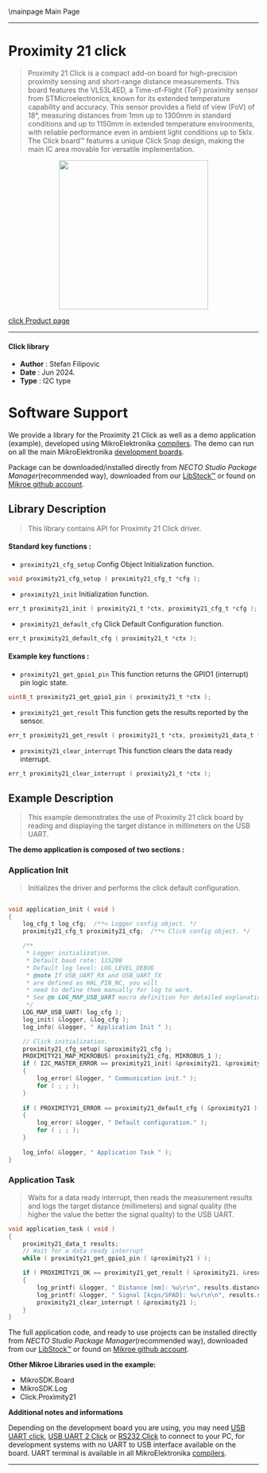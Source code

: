 \mainpage Main Page

---
# Proximity 21 click

> Proximity 21 Click is a compact add-on board for high-precision proximity sensing and short-range distance measurements. This board features the VL53L4ED, a Time-of-Flight (ToF) proximity sensor from STMicroelectronics, known for its extended temperature capability and accuracy. This sensor provides a field of view (FoV) of 18°, measuring distances from 1mm up to 1300mm in standard conditions and up to 1150mm in extended temperature environments, with reliable performance even in ambient light conditions up to 5klx. The Click board™ features a unique Click Snap design, making the main IC area movable for versatile implementation.

<p align="center">
  <img src="https://download.mikroe.com/images/click_for_ide/proximity21_click.png" height=300px>
</p>

[click Product page](https://www.mikroe.com/proximity-21-click)

---


#### Click library

- **Author**        : Stefan Filipovic
- **Date**          : Jun 2024.
- **Type**          : I2C type


# Software Support

We provide a library for the Proximity 21 Click
as well as a demo application (example), developed using MikroElektronika
[compilers](https://www.mikroe.com/necto-studio).
The demo can run on all the main MikroElektronika [development boards](https://www.mikroe.com/development-boards).

Package can be downloaded/installed directly from *NECTO Studio Package Manager*(recommended way), downloaded from our [LibStock&trade;](https://libstock.mikroe.com) or found on [Mikroe github account](https://github.com/MikroElektronika/mikrosdk_click_v2/tree/master/clicks).

## Library Description

> This library contains API for Proximity 21 Click driver.

#### Standard key functions :

- `proximity21_cfg_setup` Config Object Initialization function.
```c
void proximity21_cfg_setup ( proximity21_cfg_t *cfg );
```

- `proximity21_init` Initialization function.
```c
err_t proximity21_init ( proximity21_t *ctx, proximity21_cfg_t *cfg );
```

- `proximity21_default_cfg` Click Default Configuration function.
```c
err_t proximity21_default_cfg ( proximity21_t *ctx );
```

#### Example key functions :

- `proximity21_get_gpio1_pin` This function returns the GPIO1 (interrupt) pin logic state.
```c
uint8_t proximity21_get_gpio1_pin ( proximity21_t *ctx );
```

- `proximity21_get_result` This function gets the results reported by the sensor.
```c
err_t proximity21_get_result ( proximity21_t *ctx, proximity21_data_t *results );
```

- `proximity21_clear_interrupt` This function clears the data ready interrupt.
```c
err_t proximity21_clear_interrupt ( proximity21_t *ctx );
```

## Example Description

> This example demonstrates the use of Proximity 21 click board by reading and displaying the target distance in millimeters on the USB UART.

**The demo application is composed of two sections :**

### Application Init

> Initializes the driver and performs the click default configuration.

```c

void application_init ( void )
{
    log_cfg_t log_cfg;  /**< Logger config object. */
    proximity21_cfg_t proximity21_cfg;  /**< Click config object. */

    /** 
     * Logger initialization.
     * Default baud rate: 115200
     * Default log level: LOG_LEVEL_DEBUG
     * @note If USB_UART_RX and USB_UART_TX 
     * are defined as HAL_PIN_NC, you will 
     * need to define them manually for log to work. 
     * See @b LOG_MAP_USB_UART macro definition for detailed explanation.
     */
    LOG_MAP_USB_UART( log_cfg );
    log_init( &logger, &log_cfg );
    log_info( &logger, " Application Init " );

    // Click initialization.
    proximity21_cfg_setup( &proximity21_cfg );
    PROXIMITY21_MAP_MIKROBUS( proximity21_cfg, MIKROBUS_1 );
    if ( I2C_MASTER_ERROR == proximity21_init( &proximity21, &proximity21_cfg ) ) 
    {
        log_error( &logger, " Communication init." );
        for ( ; ; );
    }
    
    if ( PROXIMITY21_ERROR == proximity21_default_cfg ( &proximity21 ) )
    {
        log_error( &logger, " Default configuration." );
        for ( ; ; );
    }
    
    log_info( &logger, " Application Task " );
}

```

### Application Task

> Waits for a data ready interrupt, then reads the measurement results and logs
the target distance (millimeters) and signal quality (the higher the value the better the signal quality) to the USB UART.

```c
void application_task ( void )
{
    proximity21_data_t results;
    // Wait for a data ready interrupt
    while ( proximity21_get_gpio1_pin ( &proximity21 ) );

    if ( PROXIMITY21_OK == proximity21_get_result ( &proximity21, &results ) )
    {
        log_printf( &logger, " Distance [mm]: %u\r\n", results.distance_mm );
        log_printf( &logger, " Signal [kcps/SPAD]: %u\r\n\n", results.signal_per_spad_kcps );
        proximity21_clear_interrupt ( &proximity21 );
    }
}
```

The full application code, and ready to use projects can be installed directly from *NECTO Studio Package Manager*(recommended way), downloaded from our [LibStock&trade;](https://libstock.mikroe.com) or found on [Mikroe github account](https://github.com/MikroElektronika/mikrosdk_click_v2/tree/master/clicks).

**Other Mikroe Libraries used in the example:**

- MikroSDK.Board
- MikroSDK.Log
- Click.Proximity21

**Additional notes and informations**

Depending on the development board you are using, you may need
[USB UART click](https://www.mikroe.com/usb-uart-click),
[USB UART 2 Click](https://www.mikroe.com/usb-uart-2-click) or
[RS232 Click](https://www.mikroe.com/rs232-click) to connect to your PC, for
development systems with no UART to USB interface available on the board. UART
terminal is available in all MikroElektronika
[compilers](https://shop.mikroe.com/compilers).

---
